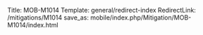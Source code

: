 Title: MOB-M1014
Template: general/redirect-index
RedirectLink: /mitigations/M1014
save_as: mobile/index.php/Mitigation/MOB-M1014/index.html